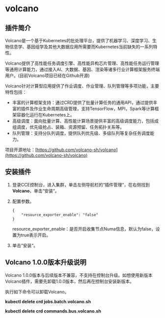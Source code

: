 # volcano<a name="cce_10_0193"></a>

## 插件简介<a name="section173631312185614"></a>

Volcano是一个基于Kubernetes的批处理平台，提供了机器学习、深度学习、生物信息学、基因组学及其他大数据应用所需要而Kubernetes当前缺失的一系列特性。

Volcano提供了高性能任务调度引擎、高性能异构芯片管理、高性能任务运行管理等通用计算能力，通过接入AI、大数据、基因、渲染等诸多行业计算框架服务终端用户。\(目前Volcano项目已经在Github开源\)

Volcano针对计算型应用提供了作业调度、作业管理、队列管理等多项功能，主要特性包括：

-   丰富的计算框架支持：通过CRD提供了批量计算任务的通用API，通过提供丰富的插件及作业生命周期高级管理，支持TensorFlow，MPI，Spark等计算框架容器化运行在Kubernetes上。
-   高级调度：面向批量计算、高性能计算场景提供丰富的高级调度能力，包括成组调度，优先级抢占、装箱、资源预留、任务拓扑关系等。
-   队列管理：支持分队列调度，提供队列优先级、多级队列等复杂任务调度能力。

项目开源地址：[https://github.com/volcano-sh/volcano](https://github.com/volcano-sh/volcano)

## 安装插件<a name="section564214328158"></a>

1.  登录CCE控制台，进入集群，单击左侧导航栏的“插件管理“，在右侧找到**Volcano**，单击“安装“。
2.  配置参数。

    ```
    {
    	"resource_exporter_enable": "false"
    }
    ```

    resource\_exporter\_enable：是否开启收集节点Numa信息，默认为false，设置为true表示开启。

3.  单击“安装“。

## Volcano 1.0.0版本升级说明<a name="section1363753011313"></a>

Volcano 1.0.0版本与后续版本不兼容，不支持在控制台升级。如想使用新版本Volcano插件，需要先卸载1.0.0版本，然后再在控制台安装新版本。

执行如下命令可以卸载Volcano。

**kubectl  delete  crd  jobs.batch.volcano.sh**

**kubectl  delete  crd commands.bus.volcano.sh**

